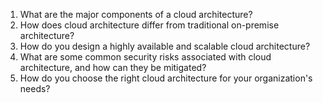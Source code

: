 1. What are the major components of a cloud architecture?
2. How does cloud architecture differ from traditional on-premise architecture?
3. How do you design a highly available and scalable cloud architecture?
4. What are some common security risks associated with cloud architecture, and how can they be mitigated?
5. How do you choose the right cloud architecture for your organization's needs?